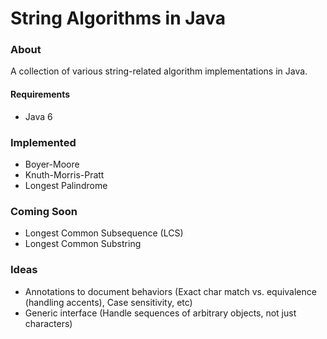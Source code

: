 String Algorithms in Java
=========================

### About

A collection of various string-related algorithm implementations in Java.

#### Requirements

* Java 6

### Implemented

* Boyer-Moore
* Knuth-Morris-Pratt
* Longest Palindrome

### Coming Soon

* Longest Common Subsequence (LCS)
* Longest Common Substring

### Ideas

* Annotations to document behaviors (Exact char match vs. equivalence (handling accents), Case sensitivity, etc)
* Generic interface (Handle sequences of arbitrary objects, not just characters)

